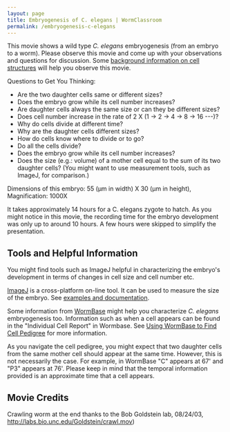 ```yaml
---
layout: page
title: Embryogenesis of C. elegans | WormClassroom
permalink: /embryogenesis-c-elegans
---
```

This movie shows a wild type *C. elegans* embryogenesis (from an embryo
to a worm). Please observe this movie and come up with your observations
and questions for discussion. Some [background information on cell
structures](/example-research-cell-polarity "Example Research - Cell Polarity") will
help you observe this movie.

Questions to Get You Thinking:

-   Are the two daughter cells same or different sizes?
-   Does the embryo grow while its cell number increases?
-   Are daughter cells always the same size or can they be different
    sizes?
-   Does cell number increase in the rate of 2 X (1 -\> 2 -\> 4 -\> 8
    -\> 16 \-\--)?
-   Why do cells divide at different time?
-   Why are the daughter cells different sizes?
-   How do cells know where to divide or to go?
-   Do all the cells divide?
-   Does the embryo grow while its cell number increases?
-   Does the size (e.g.: volume) of a mother cell equal to the sum of
    its two daughter cells? (You might want to use measurement tools,
    such as ImageJ, for comparison.)

Dimensions of this embryo: 55 (µm in width) X 30 (µm in height),
Magnification: 1000X

It takes approximately 14 hours for a C. elegans zygote to hatch. As you
might notice in this movie, the recording time for the embryo
development was only up to around 10 hours. A few hours were skipped to
simplify the presentation.

Tools and Helpful Information
-----------------------------

You might find tools such as ImageJ helpful in characterizing the
embryo\'s development in terms of changes in cell size and cell number
etc.

[ImageJ](https://imagej.nih.gov/ij/) is a cross-platform on-line tool.
It can be used to measure the size of the embryo. See [examples and
documentation](https://imagej.nih.gov/ij/docs/index.html).

Some information from
[WormBase](http://www.wormbase.org/ "Opens in new window") might help
you characterize *C. elegans* embryogenesis too. Information such as
when a cell appears can be found in the \"Individual Cell Report\" in
Wormbase. See [Using WormBase to Find Cell
Pedigree](/using-wormbase-find-cell-pedigree "Using WormBase to find Cell Pedigree")
for more information.

As you navigate the cell pedigree, you might expect that two daughter
cells from the same mother cell should appear at the same time. However,
this is not necessarily the case. For example, in WormBase \"C\" appears
at 67\' and \"P3\" appears at 76\'. Please keep in mind that the
temporal information provided is an approximate time that a cell
appears.

Movie Credits
-------------

Crawling worm at the end thanks to the Bob Goldstein lab, 08/24/03,
<http://labs.bio.unc.edu/Goldstein/crawl.mov>)
